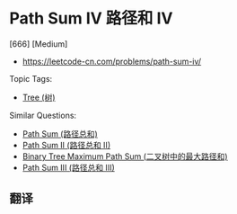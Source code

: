 # Path Sum IV 路径和 IV

[666] [Medium]

- https://leetcode-cn.com/problems/path-sum-iv/

Topic Tags:

- [Tree (树)](https://leetcode-cn.com/tag/tree/)

Similar Questions:

- [Path Sum (路径总和)](https://leetcode-cn.com/problems/path-sum/)
- [Path Sum II (路径总和 II)](https://leetcode-cn.com/problems/path-sum-ii/)
- [Binary Tree Maximum Path Sum (二叉树中的最大路径和)](https://leetcode-cn.com/problems/binary-tree-maximum-path-sum/)
- [Path Sum III (路径总和 III)](https://leetcode-cn.com/problems/path-sum-iii/)

## 翻译

